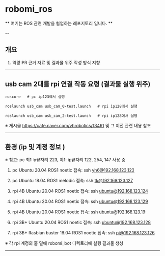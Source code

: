 # robomi_ros

** 여기는 ROS 관련 개발을 협업하는 레포지토리 입니다. **

--

## 개요

1. 역량 PR 근거 자료 및 결과물 위주 작성 방식 지향

---

## usb cam 2대를 rpi 연결 작동 요령 (결과물 실행 위주)

```
roscore   # pc ip123에서 실행
```

```
roslaunch usb_cam usb_cam_0-test.launch   # rpi ip128에서 실행
```

```
roslaunch usb_cam usb_cam_2-test.launch   # rpi ip128에서 실행
```

※ 게시물 https://cafe.naver.com/yhrobotics/13491 및 그 이전 관련 내용 참조

---

## 환경 (ip 및 계정 정보 )

※ 참고: pc 최1 ip끝자리 223, 이1: ip끝자리 122, 254, 147 사용 중

1. pc Ubuntu 20.04 ROS1 noetic 접속: ssh yh6@192.168.123.123
1. pc Ubuntu 18.04 ROS1 melodic 접속: ssh tk@192.168.123.127

1. rpi 4B Ubuntu 20.04 ROS1 noetic 접속: ssh ubuntu@192.168.123.124
1. rpi 4B Ubuntu 20.04 ROS1 noetic 접속: ssh ubuntu@192.168.123.129
1. rpi 4B Ubuntu 20.04 ROS1 noetic 접속: ssh ubuntu@192.168.123.19
1. rpi 3B+ Ubuntu 20.04 ROS1 noetic 접속: ssh ubuntu@192.168.123.128
1. rpi 3B+ Rasbian buster 18.04 ROS1 noetic 접속: ssh pi@192.168.123.126

※  각 rpi 계정의 홈 밑에 robomi_bot 디렉토리에 실행 결과물 생성

---


